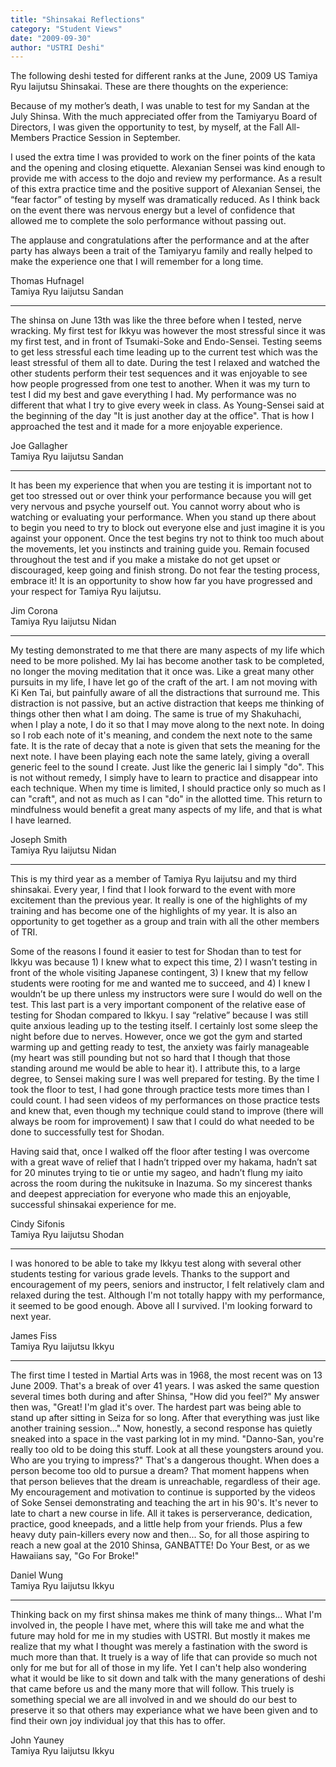 ```yaml
---
title: "Shinsakai Reflections"
category: "Student Views"
date: "2009-09-30"
author: "USTRI Deshi"
---
```


The following deshi tested for different ranks at the June, 2009 US Tamiya Ryu Iaijutsu Shinsakai. These are there thoughts on the experience:

Because of my mother’s death, I was unable to test for my Sandan at the July Shinsa. With the much appreciated offer from the Tamiyaryu Board of Directors, I was given the opportunity to test, by myself, at the Fall All-Members Practice Session in September.

I used the extra time I was provided to work on the finer points of the kata and the opening and closing etiquette. Alexanian Sensei was kind enough to provide me with access to the dojo and review my performance. As a result of this extra practice time and the positive support of Alexanian Sensei, the “fear factor” of testing by myself was dramatically reduced. As I think back on the event there was nervous energy but a level of confidence that allowed me to complete the solo performance without passing out.

The applause and congratulations after the performance and at the after party has always been a trait of the Tamiyaryu family and really helped to make the experience one that I will remember for a long time.

Thomas Hufnagel<br>
Tamiya Ryu Iaijutsu Sandan

<hr>

The shinsa on June 13th was like the three before when I tested, nerve wracking. My first test for Ikkyu was however the most stressful since it was my first test, and in front of Tsumaki-Soke and Endo-Sensei. Testing seems to get less stressful each time leading up to the current test which was the least stressful of them all to date. During the test I relaxed and watched the other students perform their test sequences and it was enjoyable to see how people progressed from one test to another. When it was my turn to test I did my best and gave everything I had. My performance was no different that what I try to give every week in class. As Young-Sensei said at the beginning of the day "It is just another day at the office". That is how I approached the test and it made for a more enjoyable experience.

Joe Gallagher<br>
Tamiya Ryu Iaijutsu Sandan

<hr>

It has been my experience that when you are testing it is important not to get too stressed out or over think your performance because you will get very nervous and psyche yourself out. You cannot worry about who is watching or evaluating your performance. When you stand up there about to begin you need to try to block out everyone else and just imagine it is you against your opponent. Once the test begins try not to think too much about the movements, let you instincts and training guide you. Remain focused throughout the test and if you make a mistake do not get upset or discouraged, keep going and finish strong. Do not fear the testing process, embrace it! It is an opportunity to show how far you have progressed and your respect for Tamiya Ryu Iaijutsu.

Jim Corona<br>
Tamiya Ryu Iaijutsu Nidan

<hr>

My testing demonstrated to me that there are many aspects of my life which need to be more polished. My Iai has become another task to be completed, no longer the moving meditation that it once was. Like a great many other pursuits in my life, I have let go of the craft of the art. I am not moving with Ki Ken Tai, but painfully aware of all the distractions that surround me. This distraction is not passive, but an active distraction that keeps me thinking of things other then what I am doing. The same is true of my Shakuhachi, when I play a note, I do it so that I may move along to the next note. In doing so I rob each note of it's meaning, and condem the next note to the same fate. It is the rate of decay that a note is given that sets the meaning for the next note. I have been playing each note the same lately, giving a overall generic feel to the sound I create. Just like the generic Iai I simply "do". This is not without remedy, I simply have to learn to practice and disappear into each technique. When my time is limited, I should practice only so much as I can "craft", and not as much as I can "do" in the allotted time. This return to mindfulness would benefit a great many aspects of my life, and that is what I have learned.

Joseph Smith<br>
Tamiya Ryu Iaijutsu Nidan

<hr>

This is my third year as a member of Tamiya Ryu Iaijutsu and my third shinsakai. Every year, I find that I look forward to the event with more excitement than the previous year. It really is one of the highlights of my training and has become one of the highlights of my year. It is also an opportunity to get together as a group and train with all the other members of TRI.

Some of the reasons I found it easier to test for Shodan than to test for Ikkyu was because 1) I knew what to expect this time, 2) I wasn’t testing in front of the whole visiting Japanese contingent, 3) I knew that my fellow students were rooting for me and wanted me to succeed, and 4) I knew I wouldn’t be up there unless my instructors were sure I would do well on the test. This last part is a very important component of the relative ease of testing for Shodan compared to Ikkyu. I say “relative” because I was still quite anxious leading up to the testing itself. I certainly lost some sleep the night before due to nerves. However, once we got the gym and started warming up and getting ready to test, the anxiety was fairly manageable (my heart was still pounding but not so hard that I though that those standing around me would be able to hear it). I attribute this, to a large degree, to Sensei making sure I was well prepared for testing. By the time I took the floor to test, I had gone through practice tests more times than I could count. I had seen videos of my performances on those practice tests and knew that, even though my technique could stand to improve (there will always be room for improvement) I saw that I could do what needed to be done to successfully test for Shodan.

Having said that, once I walked off the floor after testing I was overcome with a great wave of relief that I hadn’t tripped over my hakama, hadn’t sat for 20 minutes trying to tie or untie my sageo, and hadn’t flung my iaito across the room during the nukitsuke in Inazuma. So my sincerest thanks and deepest appreciation for everyone who made this an enjoyable, successful shinsakai experience for me.

Cindy Sifonis<br>
Tamiya Ryu Iaijutsu Shodan

<hr>

I was honored to be able to take my Ikkyu test along with several other students testing for various grade levels. Thanks to the support and encouragement of my peers, seniors and instructor, I felt relatively clam and relaxed during the test. Although I'm not totally happy with my performance, it seemed to be good enough. Above all I survived. I'm looking forward to next year.

James Fiss<br>
Tamiya Ryu Iaijutsu Ikkyu

<hr>

The first time I tested in Martial Arts was in 1968, the most recent was on 13 June 2009. That's a break of over 41 years. I was asked the same question several times both during and after Shinsa, "How did you feel?" My answer then was, "Great! I'm glad it's over. The hardest part was being able to stand up after sitting in Seiza for so long. After that everything was just like another training session..." Now, honestly, a second response has quietly sneaked into a space in the vast parking lot in my mind. "Danno-San, you're really too old to be doing this stuff. Look at all these youngsters around you. Who are you trying to impress?" That's a dangerous thought. When does a person become too old to pursue a dream? That moment happens when that person believes that the dream is unreachable, regardless of their age. My encouragement and motivation to continue is supported by the videos of Soke Sensei demonstrating and teaching the art in his 90's. It's never to late to chart a new course in life. All it takes is perserverance, dedication, practice, good kneepads, and a little help from your friends. Plus a few heavy duty pain-killers every now and then... So, for all those aspiring to reach a new goal at the 2010 Shinsa, GANBATTE! Do Your Best, or as we Hawaiians say, "Go For Broke!"

Daniel Wung<br>
Tamiya Ryu Iaijutsu Ikkyu

<hr>

Thinking back on my first shinsa makes me think of many things... What I'm involved in, the people I have met, where this will take me and what the future may hold for me in my studies with USTRI. But mostly it makes me realize that my what I thought was merely a fastination with the sword is much more than that. It truely is a way of life that can provide so much not only for me but for all of those in my life. Yet I can't help also wondering what it would be like to sit down and talk with the many generations of deshi that came before us and the many more that will follow. This truely is something special we are all involved in and we should do our best to preserve it so that others may experiance what we have been given and to find their own joy individual joy that this has to offer.

John Yauney<br>
Tamiya Ryu Iaijutsu Ikkyu
